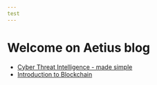 ```yaml
---
test
---
```


# Welcome on Aetius blog

- [Cyber Threat Intelligence - made simple](Cyber-Threat-Intelligence_made-simple.html)
- [Introduction to Blockchain](Blockchain-challenges-and-opportunities_a-survey.html)